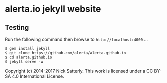 alerta.io jekyll website
========================

Testing
-------

Run the following command then browse to `http://localhost:4000` ...

    $ gem install jekyll
    $ git clone https://github.com/alerta/alerta.github.io
    $ cd alerta.github.io
    $ jekyll serve -w


Copyright (c) 2014-2017 Nick Satterly. This work is licensed under a CC BY-SA 4.0 International License.

